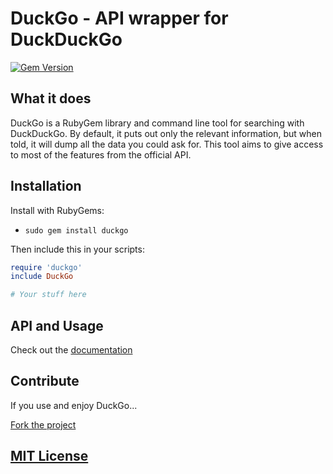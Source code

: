 # DuckGo - API wrapper for DuckDuckGo

[![Gem Version](https://badge.fury.io/rb/duckgo.svg)](https://badge.fury.io/rb/duckgo)

## What it does

DuckGo is a RubyGem library and command line tool for searching with DuckDuckGo.
By default, it puts out only the relevant information, but when told, it will dump
all the data you could ask for. This tool aims to give access to most of the
features from the official API.

## Installation

Install with RubyGems:

+ `sudo gem install duckgo`

Then include this in your scripts:

```ruby
require 'duckgo'
include DuckGo

# Your stuff here
```


## API and Usage

Check out the [documentation](https://github.com/wlib/duckgo/tree/master/docs)
## Contribute

If you use and enjoy DuckGo...

[Fork the project](https://github.com/wlib/duckgo/fork)

## [MIT License](https://github.com/wlib/duckgo/blob/master/LICENSE)

